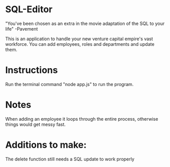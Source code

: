 # SQL-Editor

"You've been chosen as an extra in the movie adaptation of the SQL to your life" -Pavement


This is an application to handle your new venture capital empire's vast workforce.  You can add employees, roles and departments and update them.

# Instructions
Run the terminal command "node app.js" to run the program.


# Notes
When adding an employee it loops through the entire process, otherwise things would get messy fast.


# Additions to make:
The delete function still needs a SQL update to work properly





